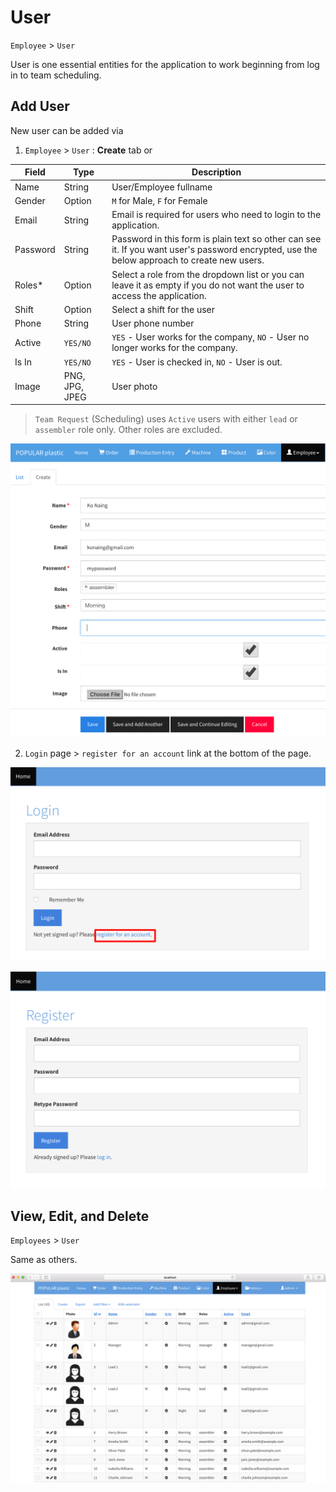 # User

`Employee` > `User`

User is one essential entities for the application to work beginning from log in to team scheduling.

## Add User

New user can be added via 

1. `Employee` > `User` : __Create__ tab or 

| Field | Type | Description
|-------|------|-----------
| Name  | String | User/Employee fullname
| Gender | Option | `M` for Male, `F` for Female 
| Email | String | Email is required for users who need to login to the application.
| Password | String | Password in this form is plain text so other can see it. If you want user's password encrypted, use the below approach to create new users.
| Roles* | Option | Select a role from the dropdown list or you can leave it as empty if you do not want the user to access the application. 
| Shift | Option | Select a shift for the user
| Phone | String | User phone number
| Active | `YES/NO` | `YES` - User works for the company, `NO` - User no longer works for the company.
| Is In | `YES/NO` | `YES` - User is checked in, `NO` - User is out.
| Image | PNG, JPG, JPEG | User photo

> `Team Request` (Scheduling) uses `Active` users with either `lead` or `assembler` role only. Other roles are excluded.

![](img/new-user.png)


2. `Login` page > `register for an account` link at the bottom of the page.

![](img/register-from-login.png)

![](img/register-user.png)

## View, Edit, and Delete

`Employees` > `User` 

Same as others.

![](img/user-list.png)



